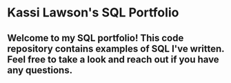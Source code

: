 # Kassi Lawson's SQL Portfolio 
## Welcome to my SQL portfolio! This code repository contains examples of SQL I've written. Feel free to take a look and reach out if you have any questions.
